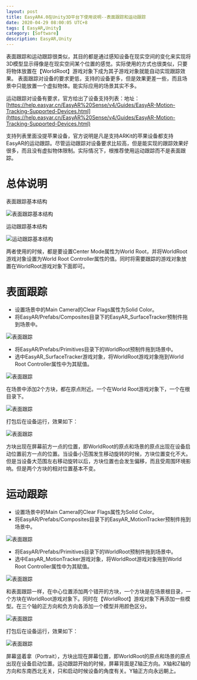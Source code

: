 ```yaml
---
layout: post
title: EasyAR4.0在Unity3D平台下使用说明--表面跟踪和运动跟踪
date: 2020-04-29 08:00:05 UTC+8
tags: [ EasyAR,Unity]
category: [Software]
description: EasyAR,Unity
---
```


表面跟踪和运动跟踪很类似，其目的都是通过感知设备在现实空间的变化来实现将3D模型显示得像是在现实空间某个位置的感觉。实际使用的方式也很类似，只要将物体放置在【WorldRoot】游戏对象下成为其子游戏对象就能自动实现跟踪效果。	表面跟踪对设备的要求更低，支持的设备更多，但是效果更差一些，而且场景中只能放置一个虚拟物体。能实际应用的场景其实不多。

<!-- more -->

运动跟踪对设备有要求，官方给出了设备支持列表：地址：[https://help.easyar.cn/EasyAR%20Sense/v4/Guides/EasyAR-Motion-Tracking-Supported-Devices.html](https://help.easyar.cn/EasyAR%20Sense/v4/Guides/EasyAR-Motion-Tracking-Supported-Devices.html)

支持列表里面没提苹果设备，官方说明是凡是支持ARKit的苹果设备都支持EasyAR的运动跟踪。尽管运动跟踪对设备要求比较高，但是能实现的跟踪效果好很多，而且没有虚拟物体限制。实际情况下，根推荐使用运动跟踪而不是表面跟踪。

# 总体说明

表面跟踪基本结构

![表面跟踪基本结构](/images/2020-04-29-EasyAR-Surfacing-Montin-01.jpg)

运动跟踪基本结构

![运动跟踪基本结构](/images/2020-04-29-EasyAR-Surfacing-Montin-02.jpg)

两者使用的时候，都是要设置Center Mode属性为World Root，并将WorldRoot游戏对象设置为World Root Controller属性的值。同时将需要跟踪的游戏对象放置在WorldRoot游戏对象下面即可。

# 表面跟踪

- 设置场景中的Main Camera的Clear Flags属性为Solid Color。
- 将EasyAR/Prefabs/Composites目录下的EasyAR_SurfaceTracker预制件拖到场景中。

![表面跟踪](/images/2020-04-29-EasyAR-Surfacing-Montin-03.jpg)

- 将EasyAR/Prefabs/Primitives目录下的WorldRoot预制件拖到场景中。
- 选中EasyAR_SurfaceTracker游戏对象，将WorldRoot游戏对象拖到World Root Controller属性中为其赋值。

![表面跟踪](/images/2020-04-29-EasyAR-Surfacing-Montin-04.jpg)

在场景中添加2个方块，都在原点附近。一个在World Root游戏对象下，一个在根目录下。

![表面跟踪](/images/2020-04-29-EasyAR-Surfacing-Montin-05.jpg)

打包后在设备运行，效果如下：

![表面跟踪](/images/2020-04-29-EasyAR-Surfacing-Montin-06.jpg)

方块出现在屏幕前方一点的位置，即WorldRoot的原点和场景的原点出现在设备启动位置前方一点的位置。当设备小范围发生移动旋转的时候，方块位置变化不大。但是当设备大范围左右移动旋转以后，方块位置也会发生偏移，而且受周围环境影响。但是两个方块的相对位置基本不变。

# 运动跟踪

- 设置场景中的Main Camera的Clear Flags属性为Solid Color。
- 将EasyAR/Prefabs/Composites目录下的EasyAR_MotionTracker预制件拖到场景中。

![表面跟踪](/images/2020-04-29-EasyAR-Surfacing-Montin-07.jpg)

- 将EasyAR/Prefabs/Primitives目录下的WorldRoot预制件拖到场景中。
- 选中EasyAR_MotionTracker游戏对象，将WorldRoot游戏对象拖到World Root Controller属性中为其赋值。

![表面跟踪](/images/2020-04-29-EasyAR-Surfacing-Montin-08.jpg)

和表面跟踪一样，在中心位置添加两个错开的方块，一个方块是在场景根目录，一个方块在WorldRoot游戏对象下。同时在【WorldRoot】游戏对象下再添加一些模型。在三个轴的正方向和负方向各添加一个模型并用颜色区分。

![表面跟踪](/images/2020-04-29-EasyAR-Surfacing-Montin-09.jpg)

打包后在设备运行，效果如下：

![表面跟踪](/images/2020-04-29-EasyAR-Surfacing-Montin-10.jpg)

屏幕竖着拿（Portrait），方块出现在屏幕位置，即WorldRoot的原点和场景的原点出现在设备启动位置。运动跟踪开始的时候，屏幕背面是Z轴正方向。X轴和Z轴的方向和东南西北无关，只和启动时候设备的角度有关。Y轴正方向永远朝上。